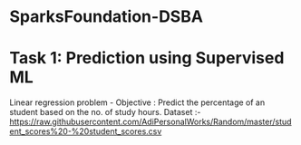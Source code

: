 # SparksFoundation-DSBA
# Task 1: Prediction using Supervised ML
Linear regression problem - Objective : Predict the percentage of an student based on the no. of study hours.
Dataset :-
https://raw.githubusercontent.com/AdiPersonalWorks/Random/master/student_scores%20-%20student_scores.csv
